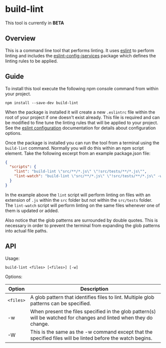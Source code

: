 # build-lint

This tool is currently in **BETA**

## Overview
This is a command line tool that performs linting.
It uses [eslint](https://www.npmjs.com/package/eslint) to perform linting and includes the
[eslint-config-iservices](https://www.npmjs.com/package/eslint-config-iservices) package which defines the linting rules to be applied.

## Guide

To install this tool execute the following npm console command from within your project.

```
npm install --save-dev build-lint
```

When the package is installed it will create a new `.eslintrc` file within the root of your project if one doesn't exist already.  This file is
required and can be modified to fine tune the linting rules that will be applied to your project.  See the
[eslint configuration](http://eslint.org/docs/user-guide/configuring) documentation for details about configuration options.

Once the package is installed you can run the tool from a terminal using the `build-lint` command.  Normally you will
do this within an npm script element.  Take the following excerpt from an example package.json file:

```JSON
{
  "scripts": {
    "lint": "build-lint \"src/**/*.js\" \"!src/tests/**/*.js\"",
    "lint-watch": "build-lint \"src/**/*.js\" \"!src/tests/**/*.js\" -w",
  }
}
```

In the example above the `lint` script will perform linting on files with an extension of `.js` within the `src` folder but not within the
`src/tests` folder.  The `lint-watch` script will perform linting on the same files whenever one of them is updated or added.

Also notice that the glob patterns are surrounded by double quotes.  This is necessary in order to prevent the terminal from expanding
the glob patterns into actual file paths.

## API

Usage:
```
build-lint <files> [<files>] [-w]
```
Options:

| Option | Description |
| ---    | ---         |
| `<files>` | A glob pattern that identifies files to lint.  Multiple glob patterns can be specified. |
| -w     | When present the files specified in the glob pattern(s) will be watched for changes and linted when they do change. |
| -W     | This is the same as the -w command except that the specified files will be linted before the watch begins. |


 